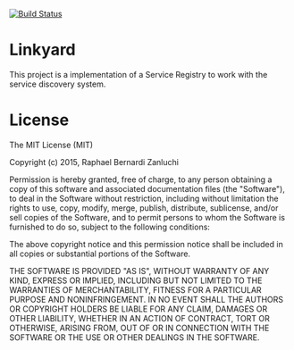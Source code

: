 [![Build Status](https://travis-ci.org/rzanluchi/linkyard.svg?branch=dev)](https://travis-ci.org/rzanluchi/linkyard)
# Linkyard #

This project is a implementation of a Service Registry to work with the service discovery system.


# License #

The MIT License (MIT)

Copyright (c) 2015, Raphael Bernardi Zanluchi

Permission is hereby granted, free of charge, to any person obtaining a copy
of this software and associated documentation files (the "Software"), to deal
in the Software without restriction, including without limitation the rights
to use, copy, modify, merge, publish, distribute, sublicense, and/or sell
copies of the Software, and to permit persons to whom the Software is
furnished to do so, subject to the following conditions:

The above copyright notice and this permission notice shall be included in all
copies or substantial portions of the Software.

THE SOFTWARE IS PROVIDED "AS IS", WITHOUT WARRANTY OF ANY KIND, EXPRESS OR
IMPLIED, INCLUDING BUT NOT LIMITED TO THE WARRANTIES OF MERCHANTABILITY,
FITNESS FOR A PARTICULAR PURPOSE AND NONINFRINGEMENT. IN NO EVENT SHALL THE
AUTHORS OR COPYRIGHT HOLDERS BE LIABLE FOR ANY CLAIM, DAMAGES OR OTHER
LIABILITY, WHETHER IN AN ACTION OF CONTRACT, TORT OR OTHERWISE, ARISING FROM,
OUT OF OR IN CONNECTION WITH THE SOFTWARE OR THE USE OR OTHER DEALINGS IN THE
SOFTWARE.
